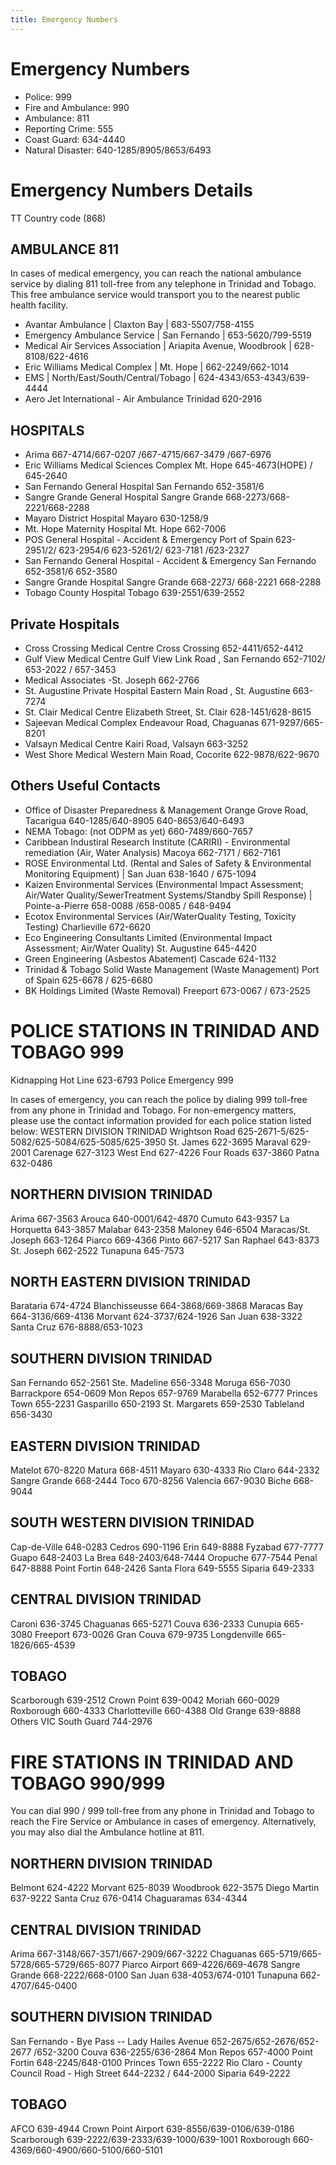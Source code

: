 ```yaml
---
title: Emergency Numbers
---
```

# Emergency Numbers
* Police: 999
* Fire and Ambulance: 990
* Ambulance: 811
* Reporting Crime: 555
* Coast Guard: 634-4440
* Natural Disaster: 640-1285/8905/8653/6493

# Emergency Numbers Details

TT Country code (868)

## AMBULANCE 811
In cases of medical emergency, you can reach the national ambulance service by dialing 811 toll-free from any telephone in Trinidad and Tobago.  This free ambulance service would transport you to the nearest public health facility.

* Avantar Ambulance | Claxton Bay | 683-5507/758-4155
* Emergency Ambulance Service | San Fernando | 653-5620/799-5519
* Medical Air Services Association | Ariapita Avenue, Woodbrook | 628-8108/622-4616
* Eric Williams Medical Complex | Mt. Hope | 662-2249/662-1014
* EMS | North/East/South/Central/Tobago | 624-4343/653-4343/639-4444
* Aero Jet International - Air Ambulance Trinidad 620-2916

## HOSPITALS
* Arima 667-4714/667-0207 /667-4715/667-3479 /667-6976
* Eric Williams Medical Sciences Complex Mt. Hope 645-4673(HOPE) / 645-2640
* San Fernando General Hospital San Fernando 652-3581/6
* Sangre Grande General Hospital Sangre Grande 668-2273/668-2221/668-2288
* Mayaro District Hospital Mayaro 630-1258/9
* Mt. Hope Maternity Hospital Mt. Hope 662-7006
* POS General Hospital - Accident & Emergency Port of Spain 623-2951/2/ 623-2954/6  623-5261/2/ 623-7181 /623-2327
* San Fernando General Hospital - Accident & Emergency San Fernando 652-3581/6  652-3580
* Sangre Grande Hospital Sangre Grande 668-2273/ 668-2221  668-2288
* Tobago County Hospital Tobago 639-2551/639-2552

## Private Hospitals
* Cross Crossing Medical Centre Cross Crossing 652-4411/652-4412
* Gulf View Medical Centre Gulf View Link Road , San Fernando 652-7102/ 653-2022 / 657-3453
* Medical Associates -St. Joseph 662-2766
* St. Augustine Private Hospital Eastern Main Road , St. Augustine 663-7274
* St. Clair Medical Centre Elizabeth Street, St. Clair 628-1451/628-8615
* Sajeevan Medical Complex Endeavour Road, Chaguanas 671-9297/665-8201
* Valsayn Medical Centre Kairi Road, Valsayn 663-3252
* West Shore Medical Western Main Road, Cocorite 622-9878/622-9670

## Others Useful Contacts
* Office of Disaster Preparedness & Management Orange Grove Road, Tacarigua 640-1285/640-8905 640-8653/640-6493
* NEMA Tobago: (not ODPM as yet) 660-7489/660-7657
* Caribbean Industiral Research Institute (CARIRI) - Environmental remediation (Air, Water Analysis) Macoya 662-7171 / 662-7161
* ROSE Environmental Ltd. (Rental and Sales of Safety & Environmental Monitoring Equipment) | San Juan 638-1640 / 675-1094
* Kaizen Environmental Services (Environmental Impact Assessment; Air/Water Quality/SewerTreatment Systems/Standby Spill Response) |  Pointe-a-Pierre 658-0088 /658-0085 / 648-9494
* Ecotox Environmental Services (Air/WaterQuality Testing, Toxicity Testing) Charlieville 672-6620
* Eco Engineering Consultants Limited (Environmental Impact Assessment; Air/Water Quality) St. Augustine 645-4420
* Green Engineering (Asbestos Abatement) Cascade 624-1132
* Trinidad & Tobago Solid Waste Management (Waste Management) Port of Spain 625-6678 / 625-6680
* BK Holdings Limited (Waste Removal) Freeport 673-0067 / 673-2525

# POLICE STATIONS IN TRINIDAD AND TOBAGO 999
Kidnapping Hot Line 623-6793
Police Emergency 999

In cases of emergency, you can reach the police by dialing 999 toll-free from any phone in Trinidad and Tobago.
For non-emergency matters, please use the contact information provided for each police station listed below:
WESTERN DIVISION TRINIDAD
Wrightson Road 625-2671-5/625-5082/625-5084/625-5085/625-3950
St. James 622-3695
Maraval 629-2001
Carenage 627-3123
West End 627-4226
Four Roads 637-3860
Patna 632-0486

## NORTHERN DIVISION TRINIDAD
Arima 667-3563
Arouca 640-0001/642-4870
Cumuto 643-9357
La Horquetta 643-3857
Malabar 643-2358
Maloney 646-6504
Maracas/St. Joseph 663-1264
Piarco 669-4366
Pinto 667-5217
San Raphael 643-8373
St. Joseph 662-2522
Tunapuna 645-7573

## NORTH EASTERN DIVISION TRINIDAD
Barataria 674-4724
Blanchisseusse 664-3868/669-3868
Maracas Bay 664-3136/669-4136
Morvant 624-3737/624-1926
San Juan 638-3322
Santa Cruz 676-8888/653-1023

## SOUTHERN DIVISION TRINIDAD
San Fernando 652-2561
Ste. Madeline 656-3348
Moruga 656-7030
Barrackpore 654-0609
Mon Repos 657-9769
Marabella 652-6777
Princes Town 655-2231
Gasparillo 650-2193
St. Margarets 659-2530
Tableland 656-3430

## EASTERN DIVISION TRINIDAD
Matelot 670-8220
Matura 668-4511
Mayaro 630-4333
Rio Claro 644-2332
Sangre Grande 668-2444
Toco 670-8256
Valencia 667-9030
Biche 668-9044

## SOUTH WESTERN DIVISION TRINIDAD
Cap-de-Ville 648-0283
Cedros 690-1196
Erin 649-8888
Fyzabad 677-7777
Guapo 648-2403
La Brea 648-2403/648-7444
Oropuche 677-7544
Penal 647-8888
Point Fortin 648-2426
Santa Flora 649-5555
Siparia 649-2333

## CENTRAL DIVISION TRINIDAD
Caroni 636-3745
Chaguanas 665-5271
Couva 636-2333
Cunupia 665-3080
Freeport 673-0026
Gran Couva 679-9735
Longdenville 665-1826/665-4539

## TOBAGO
Scarborough 639-2512
Crown Point 639-0042
Moriah 660-0029
Roxborough 660-4333
Charlotteville 660-4388
Old Grange 639-8888
Others
VIC South Guard 744-2976

# FIRE STATIONS IN TRINIDAD AND TOBAGO 990/999
You can dial 990 / 999 toll-free from any phone in Trinidad and Tobago to reach the Fire Service or Ambulance in cases of emergency.  Alternatively, you may also dial the Ambulance hotline at 811.

## NORTHERN DIVISION TRINIDAD
Belmont 624-4222
Morvant 625-8039
Woodbrook 622-3575
Diego Martin 637-9222
Santa Cruz 676-0414
Chaguaramas 634-4344

## CENTRAL DIVISION TRINIDAD
Arima 667-3148/667-3571/667-2909/667-3222
Chaguanas 665-5719/665-5728/665-5729/665-8077
Piarco Airport 669-4226/669-4678
Sangre Grande 668-2222/668-0100
San Juan 638-4053/674-0101
Tunapuna 662-4707/645-0400

## SOUTHERN DIVISION TRINIDAD
San Fernando - Bye Pass -- Lady Hailes Avenue 652-2675/652-2676/652-2677 /652-3200
Couva 636-2255/636-2864
Mon Repos 657-4000
Point Fortin 648-2245/648-0100
Princes Town 655-2222
Rio Claro - County Council Road - High Street 644-2232 / 644-2000
Siparia 649-2222

## TOBAGO 
AFCO 639-4944
Crown Point Airport 639-8556/639-0106/639-0186
Scarborough 639-2222/639-2333/639-1000/639-1001
Roxborough 660-4369/660-4900/660-5100/660-5101  
